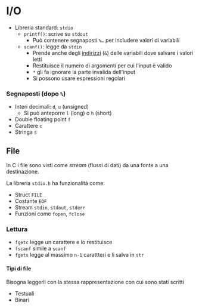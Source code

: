 # I/O

- Libreria standard: `stdio`
    - `printf()`: scrive su `stdout`
        - Può contenere segnaposti `%…` per includere valori di variabili
    - `scanf()`: legge da `stdin`
        - Prende anche degli [indirizzi](puntatori) (`&`) delle variabili dove salvare i valori letti
        - Restituisce il numero di argomenti per cui l'input è valido
        - `*` gli fa ignorare la parte invalida dell'input
        - Si possono usare espressioni regolari

### Segnaposti (dopo `%`)

- Interi decimali: `d`, `u` (unsigned)
    - Si può anteporre `l` (long) o `h` (short)
- Double floating point `f`
- Carattere `c`
- Stringa `s`

## File

In C i file sono visti come *stream* (flussi di dati) da una fonte a una destinazione.

La libreria `stdio.h` ha funzionalità come:
- Struct `FILE`
- Costante `EOF`
- Stream `stdin`, `stdout`, `stderr`
- Funzioni come `fopen`, `fclose`

### Lettura

- `fgetc` legge un carattere e lo restituisce
- `fscanf` simile a `scanf`
- `fgets` legge al massimo `n-1` carattteri e li salva in `str`

#### Tipi di file

Bisogna leggerli con la stessa rappresentazione con cui sono stati scritti

- Testuali
- Binari